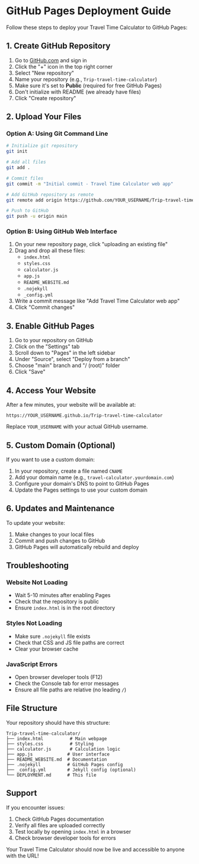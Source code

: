 # GitHub Pages Deployment Guide

Follow these steps to deploy your Travel Time Calculator to GitHub Pages:

## 1. Create GitHub Repository

1. Go to [GitHub.com](https://github.com) and sign in
2. Click the "+" icon in the top right corner
3. Select "New repository"
4. Name your repository (e.g., `Trip-travel-time-calculator`)
5. Make sure it's set to **Public** (required for free GitHub Pages)
6. Don't initialize with README (we already have files)
7. Click "Create repository"

## 2. Upload Your Files

### Option A: Using Git Command Line
```bash
# Initialize git repository
git init

# Add all files
git add .

# Commit files
git commit -m "Initial commit - Travel Time Calculator web app"

# Add GitHub repository as remote
git remote add origin https://github.com/YOUR_USERNAME/Trip-travel-time-calculator.git

# Push to GitHub
git push -u origin main
```

### Option B: Using GitHub Web Interface
1. On your new repository page, click "uploading an existing file"
2. Drag and drop all these files:
   - `index.html`
   - `styles.css`
   - `calculator.js`
   - `app.js`
   - `README_WEBSITE.md`
   - `.nojekyll`
   - `_config.yml`
3. Write a commit message like "Add Travel Time Calculator web app"
4. Click "Commit changes"

## 3. Enable GitHub Pages

1. Go to your repository on GitHub
2. Click on the "Settings" tab
3. Scroll down to "Pages" in the left sidebar
4. Under "Source", select "Deploy from a branch"
5. Choose "main" branch and "/ (root)" folder
6. Click "Save"

## 4. Access Your Website

After a few minutes, your website will be available at:
```
https://YOUR_USERNAME.github.io/Trip-travel-time-calculator
```

Replace `YOUR_USERNAME` with your actual GitHub username.

## 5. Custom Domain (Optional)

If you want to use a custom domain:

1. In your repository, create a file named `CNAME`
2. Add your domain name (e.g., `travel-calculator.yourdomain.com`)
3. Configure your domain's DNS to point to GitHub Pages
4. Update the Pages settings to use your custom domain

## 6. Updates and Maintenance

To update your website:
1. Make changes to your local files
2. Commit and push changes to GitHub
3. GitHub Pages will automatically rebuild and deploy

## Troubleshooting

### Website Not Loading
- Wait 5-10 minutes after enabling Pages
- Check that the repository is public
- Ensure `index.html` is in the root directory

### Styles Not Loading
- Make sure `.nojekyll` file exists
- Check that CSS and JS file paths are correct
- Clear your browser cache

### JavaScript Errors
- Open browser developer tools (F12)
- Check the Console tab for error messages
- Ensure all file paths are relative (no leading `/`)

## File Structure

Your repository should have this structure:
```
Trip-travel-time-calculator/
├── index.html          # Main webpage
├── styles.css          # Styling
├── calculator.js       # Calculation logic
├── app.js             # User interface
├── README_WEBSITE.md  # Documentation
├── .nojekyll          # GitHub Pages config
├── _config.yml        # Jekyll config (optional)
└── DEPLOYMENT.md      # This file
```

## Support

If you encounter issues:
1. Check GitHub Pages documentation
2. Verify all files are uploaded correctly
3. Test locally by opening `index.html` in a browser
4. Check browser developer tools for errors

Your Travel Time Calculator should now be live and accessible to anyone with the URL! 